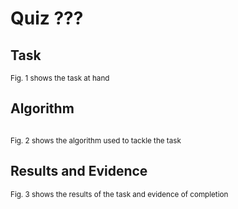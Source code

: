 # Quiz ???

## Task

<sub>Fig. 1 shows the task at hand</sub>

## Algorithm
```.py
```
<sub>Fig. 2 shows the algorithm used to tackle the task</sub>

## Results and Evidence

<sub>Fig. 3 shows the results of the task and evidence of completion</sub>
